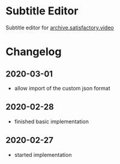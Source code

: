 # Subtitle Editor

Subtitle editor for [archive.satisfactory.video](https://archive.satisfactory.video/)

# Changelog

## 2020-03-01
* allow import of the custom json format

## 2020-02-28
* finished basic implementation

## 2020-02-27
* started implementation
